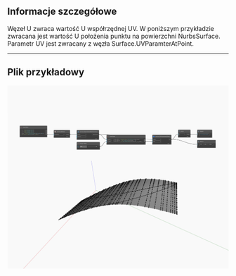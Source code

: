 ## Informacje szczegółowe
Węzeł U zwraca wartość U współrzędnej UV. W poniższym przykładzie zwracana jest wartość U położenia punktu na powierzchni NurbsSurface. Parametr UV jest zwracany z węzła Surface.UVParamterAtPoint.
___
## Plik przykładowy

![U](./Autodesk.DesignScript.Geometry.UV.U_img.jpg)

